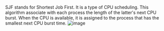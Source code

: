 SJF stands for Shortest Job First.
It is a type of CPU scheduling. This algorithm associate with each process the length of the latter's next CPU burst. 
When the CPU is available, it is assigned to the process that has the smallest next CPU burst time.
![image](https://user-images.githubusercontent.com/63304179/212399685-e12e1250-b7d5-47ab-989c-5555ebfe642e.png)
